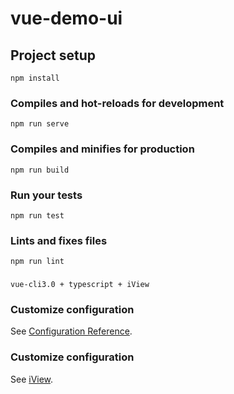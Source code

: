 # vue-demo-ui

## Project setup
```
npm install
```

### Compiles and hot-reloads for development
```
npm run serve
```

### Compiles and minifies for production
```
npm run build
```

### Run your tests
```
npm run test
```

### Lints and fixes files
```
npm run lint
```

###    
```
vue-cli3.0 + typescript + iView   
```

### Customize configuration
See [Configuration Reference](https://cli.vuejs.org/config/).

### Customize configuration
See [iView](https://www.iviewui.com/components/).


